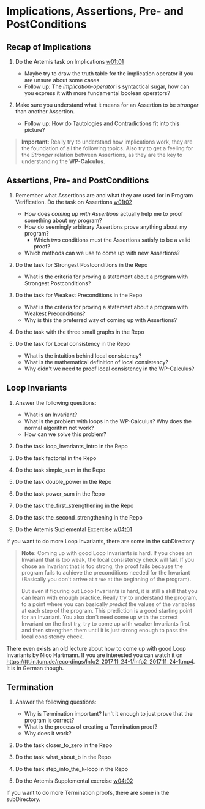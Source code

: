 # Implications, Assertions, Pre- and PostConditions

## Recap of Implications

1. Do the Artemis task on Implications [w01t01](https://artemis.ase.in.tum.de/courses/253/exercises/9819)
   + Maybe try to draw the truth table for the implication operator if you are unsure about some cases.
   + Follow up: The *implication-operator* is syntactical sugar, how can you express it with more fundamental boolean operators?

2. Make sure you understand what it means for an Assertion to be *stronger* than another Assertion.
   + Follow up: How do Tautologies and Contradictions fit into this picture?

> **Important:**  Really try to understand how implications work, they are the foundation of all the following topics. Also try to get a feeling for the *Stronger* relation between Assertions, as they are the key to understanding the **WP-Calculus**.

## Assertions, Pre- and PostConditions

1. Remember what Assertions are and what they are used for in Program Verification. Do the task on Assertions [w01t02](https://artemis.ase.in.tum.de/courses/253/exercises/9832)
   + How does *coming up with Assertions* actually help me to proof something about my program?
   + How do seemingly arbitrary Assertions prove anything about my program?
     + Which two conditions must the Assertions satisfy to be a valid proof?
   + Which methods can we use to come up with new Assertions?

2. Do the task for Strongest Postconditions in the Repo
   + What is the criteria for proving a statement about a program with Strongest Postconditions?
3. Do the task for Weakest Preconditions in the Repo
   + What is the criteria for proving a statement about a program with Weakest Preconditions?
   + Why is this the preferred way of coming up with Assertions?
4. Do the task with the three small graphs in the Repo
5. Do the task for Local consistency in the Repo
   + What is the intuition behind local consistency?
   + What is the mathematical definition of local consistency?
   + Why didn't we need to proof local consistency in the WP-Calculus?

## Loop Invariants

1. Answer the following questions:
    + What is an Invariant?
    + What is the problem with loops in the WP-Calculus? Why does the normal algorithm not work?
    + How can we solve this problem?
  
2. Do the task loop_invariants_intro in the Repo
3. Do the task factorial in the Repo
4. Do the task simple_sum in the Repo
5. Do the task double_power in the Repo
6. Do the task power_sum in the Repo
7. Do the task the_first_strengthening in the Repo
8. Do the task the_second_strengthening in the Repo
9. Do the Artemis Suplemental Excercise [w04t01](https://artemis.ase.in.tum.de/courses/253/exercises/9886)

If you want to do more Loop Invariants, there are some in the subDirectory.

> **Note:**  Coming up with good Loop Invariants is hard. If you chose an Invariant that is too weak, the local consistency check will fail. If you chose an Invariant that is too strong, the proof fails because the program fails to achieve the preconditions needed for the Invariant (Basically you don't arrive at `true` at the beginning of the program).
>
> But even if figuring out Loop Invariants is hard, it is still a skill that you can learn with enough practice.
> Really try to understand the program, to a point where you can basically *predict* the values of the variables at each step of the program. This prediction is a good starting point for an Invariant.
> You also don't need come up with the correct Invariant on the first try, try to come up with weaker Invariants first and then strengthen them until it is just strong enough to pass the local consistency check.

There even exists an old lecture about how to come up with good Loop Invariants by Nico Hartmann. If you are interested you can watch it on <https://ttt.in.tum.de/recordings/Info2_2017_11_24-1/Info2_2017_11_24-1.mp4>. It is in German though.

## Termination

1. Answer the following questions:
    + Why is Termination important? Isn't it enough to just prove that the program is correct?
    + What is the process of creating a Termination proof?
    + Why does it work?

2. Do the task closer_to_zero in the Repo
3. Do the task what_about_b in the Repo
4. Do the task step_into_the_k-loop in the Repo
5. Do the Artemis Supplemental exercise [w04t02](https://artemis.ase.in.tum.de/courses/253/exercises/9887)

If you want to do more Termination proofs, there are some in the subDirectory.
